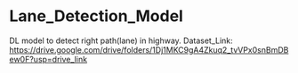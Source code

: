 # Lane_Detection_Model
DL model to detect right path(lane) in highway. 
Dataset_Link: https://drive.google.com/drive/folders/1Dj1MKC9gA4Zkuq2_tvVPx0snBmDBew0F?usp=drive_link

